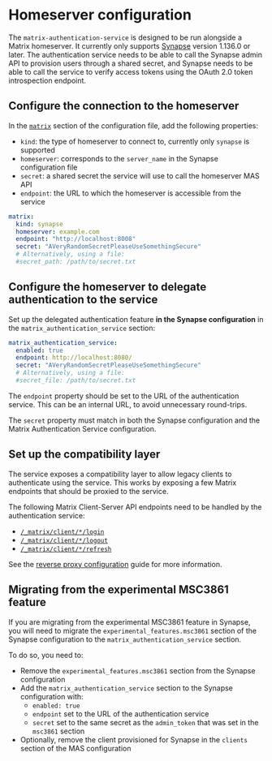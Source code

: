 # Homeserver configuration

The `matrix-authentication-service` is designed to be run alongside a Matrix homeserver.
It currently only supports [Synapse](https://github.com/element-hq/synapse) version 1.136.0 or later.
The authentication service needs to be able to call the Synapse admin API to provision users through a shared secret, and Synapse needs to be able to call the service to verify access tokens using the OAuth 2.0 token introspection endpoint.

## Configure the connection to the homeserver

In the [`matrix`](../reference/configuration.md#matrix) section of the configuration file, add the following properties:

 - `kind`: the type of homeserver to connect to, currently only `synapse` is supported
 - `homeserver`: corresponds to the `server_name` in the Synapse configuration file
 - `secret`: a shared secret the service will use to call the homeserver MAS API
 - `endpoint`: the URL to which the homeserver is accessible from the service

```yaml
matrix:
  kind: synapse
  homeserver: example.com
  endpoint: "http://localhost:8008"
  secret: "AVeryRandomSecretPleaseUseSomethingSecure"
  # Alternatively, using a file:
  #secret_path: /path/to/secret.txt
```

## Configure the homeserver to delegate authentication to the service

Set up the delegated authentication feature **in the Synapse configuration** in the `matrix_authentication_service` section:

```yaml
matrix_authentication_service:
  enabled: true
  endpoint: http://localhost:8080/
  secret: "AVeryRandomSecretPleaseUseSomethingSecure"
  # Alternatively, using a file:
  #secret_file: /path/to/secret.txt
```

The `endpoint` property should be set to the URL of the authentication service.
This can be an internal URL, to avoid unnecessary round-trips.

The `secret` property must match in both the Synapse configuration and the Matrix Authentication Service configuration.

## Set up the compatibility layer

The service exposes a compatibility layer to allow legacy clients to authenticate using the service.
This works by exposing a few Matrix endpoints that should be proxied to the service.

The following Matrix Client-Server API endpoints need to be handled by the authentication service:

 - [`/_matrix/client/*/login`](https://spec.matrix.org/latest/client-server-api/#post_matrixclientv3login)
 - [`/_matrix/client/*/logout`](https://spec.matrix.org/latest/client-server-api/#post_matrixclientv3logout)
 - [`/_matrix/client/*/refresh`](https://spec.matrix.org/latest/client-server-api/#post_matrixclientv3refresh)

See the [reverse proxy configuration](./reverse-proxy.md) guide for more information.


## Migrating from the experimental MSC3861 feature

If you are migrating from the experimental MSC3861 feature in Synapse, you will need to migrate the `experimental_features.msc3861` section of the Synapse configuration to the `matrix_authentication_service` section.

To do so, you need to:

 - Remove the `experimental_features.msc3861` section from the Synapse configuration
 - Add the `matrix_authentication_service` section to the Synapse configuration with:
   - `enabled: true`
   - `endpoint` set to the URL of the authentication service
   - `secret` set to the same secret as the `admin_token` that was set in the `msc3861` section
 - Optionally, remove the client provisioned for Synapse in the `clients` section of the MAS configuration
